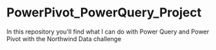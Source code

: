 # PowerPivot_PowerQuery_Project
In this repository you'll find what I can do with Power Query and Power Pivot with the Northwind Data challenge
